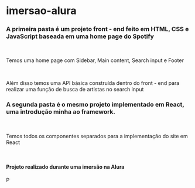 # imersao-alura
<h3>A primeira pasta é um projeto front - end feito em HTML, CSS e JavaScript baseada em uma home page do Spotify </h3> <br>
<p> Temos uma home page com Sidebar, Main content, Search input e Footer</p> <br>
<p> Além disso temos uma API básica construída dentro do front - end para realizar uma função de busca de artistas no search input</p>
<h3>A segunda pasta é o mesmo projeto implementado em React, uma introdução minha ao framework. </h3> <br>
<p> Temos todos os componentes separados para a implementação do site em React</p>
<br>
<h4> Projeto realizado durante uma imersão na Alura </h4>P

